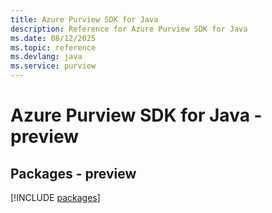 ```yaml
---
title: Azure Purview SDK for Java
description: Reference for Azure Purview SDK for Java
ms.date: 08/12/2025
ms.topic: reference
ms.devlang: java
ms.service: purview
---
```

# Azure Purview SDK for Java - preview
## Packages - preview
[!INCLUDE [packages](purview-index.md)]